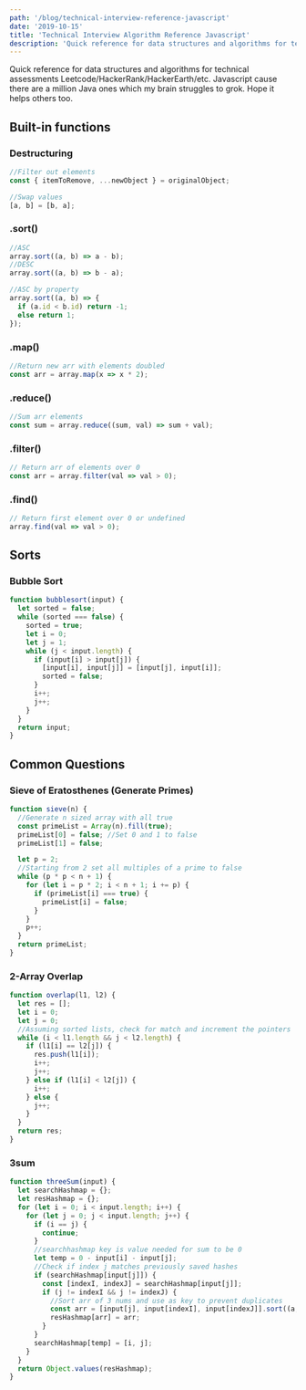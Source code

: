```yaml
---
path: '/blog/technical-interview-reference-javascript'
date: '2019-10-15'
title: 'Technical Interview Algorithm Reference Javascript'
description: 'Quick reference for data structures and algorithms for technical assessments Leetcode/HackerRank/HackerEarth/etc. Javascript cause there are a million Java ones which my brain struggles to grok.'
---
```


Quick reference for data structures and algorithms for technical assessments Leetcode/HackerRank/HackerEarth/etc. Javascript cause there are a million Java ones which my brain struggles to grok. Hope it helps others too.

## Built-in functions

### Destructuring

```javascript
//Filter out elements
const { itemToRemove, ...newObject } = originalObject;

//Swap values
[a, b] = [b, a];
```

### .sort()

```javascript
//ASC
array.sort((a, b) => a - b);
//DESC
array.sort((a, b) => b - a);

//ASC by property
array.sort((a, b) => {
  if (a.id < b.id) return -1;
  else return 1;
});
```

### .map()

```javascript
//Return new arr with elements doubled
const arr = array.map(x => x * 2);
```

### .reduce()

```javascript
//Sum arr elements
const sum = array.reduce((sum, val) => sum + val);
```

### .filter()

```javascript
// Return arr of elements over 0
const arr = array.filter(val => val > 0);
```

### .find()

```javascript
// Return first element over 0 or undefined
array.find(val => val > 0);
```

## Sorts

### Bubble Sort

```javascript
function bubblesort(input) {
  let sorted = false;
  while (sorted === false) {
    sorted = true;
    let i = 0;
    let j = 1;
    while (j < input.length) {
      if (input[i] > input[j]) {
        [input[i], input[j]] = [input[j], input[i]];
        sorted = false;
      }
      i++;
      j++;
    }
  }
  return input;
}
```

## Common Questions

### Sieve of Eratosthenes (Generate Primes)

```javascript
function sieve(n) {
  //Generate n sized array with all true
  const primeList = Array(n).fill(true);
  primeList[0] = false; //Set 0 and 1 to false
  primeList[1] = false;

  let p = 2;
  //Starting from 2 set all multiples of a prime to false
  while (p * p < n + 1) {
    for (let i = p * 2; i < n + 1; i += p) {
      if (primeList[i] === true) {
        primeList[i] = false;
      }
    }
    p++;
  }
  return primeList;
}
```

### 2-Array Overlap

```javascript
function overlap(l1, l2) {
  let res = [];
  let i = 0;
  let j = 0;
  //Assuming sorted lists, check for match and increment the pointers
  while (i < l1.length && j < l2.length) {
    if (l1[i] == l2[j]) {
      res.push(l1[i]);
      i++;
      j++;
    } else if (l1[i] < l2[j]) {
      i++;
    } else {
      j++;
    }
  }
  return res;
}
```

### 3sum

```javascript
function threeSum(input) {
  let searchHashmap = {};
  let resHashmap = {};
  for (let i = 0; i < input.length; i++) {
    for (let j = 0; j < input.length; j++) {
      if (i == j) {
        continue;
      }
      //searchhashmap key is value needed for sum to be 0
      let temp = 0 - input[i] - input[j];
      //Check if index j matches previously saved hashes
      if (searchHashmap[input[j]]) {
        const [indexI, indexJ] = searchHashmap[input[j]];
        if (j != indexI && j != indexJ) {
          //Sort arr of 3 nums and use as key to prevent duplicates
          const arr = [input[j], input[indexI], input[indexJ]].sort((a, b) => a - b);
          resHashmap[arr] = arr;
        }
      }
      searchHashmap[temp] = [i, j];
    }
  }
  return Object.values(resHashmap);
}
```
